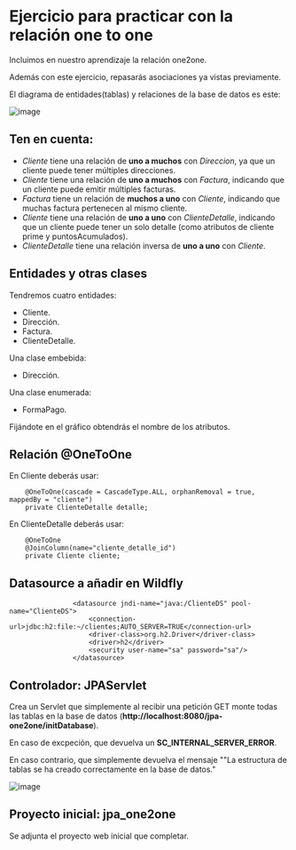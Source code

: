 # Ejercicio para practicar con la relación one to one

Incluimos en nuestro aprendizaje la relación one2one.

Además con este ejercicio, repasarás asociaciones ya vistas previamente.

El diagrama de entidades(tablas) y relaciones de la base de datos es este:

![image](https://github.com/user-attachments/assets/676105b1-1c71-4024-a6a3-6a2f59223de2)


## Ten en cuenta:

- *Cliente* tiene una relación de **uno a muchos** con *Direccion*, ya que un cliente puede tener múltiples direcciones.
- *Cliente* tiene una relación de **uno a muchos** con *Factura*, indicando que un cliente puede emitir múltiples facturas.
- *Factura* tiene un relación de **muchos a uno** con *Cliente*, indicando que muchas factura pertenecen al mismo cliente.
- *Cliente* tiene una relación de **uno a uno** con *ClienteDetalle*, indicando que un cliente puede tener un solo detalle (como atributos de cliente prime y puntosAcumulados).
- *ClienteDetalle* tiene una relación inversa de **uno a uno** con *Cliente*.


## Entidades y otras clases

Tendremos cuatro entidades:

- Cliente.
- Dirección.
- Factura.
- ClienteDetalle.

Una clase embebida:
- Dirección.

Una clase enumerada:
- FormaPago.

Fijándote en el gráfico obtendrás el nombre de los atributos.

## Relación @OneToOne

En Cliente deberás usar:

```
    @OneToOne(cascade = CascadeType.ALL, orphanRemoval = true, mappedBy = "cliente")
    private ClienteDetalle detalle;
```

En ClienteDetalle deberás usar:

```
    @OneToOne
    @JoinColumn(name="cliente_detalle_id")
    private Cliente cliente;

```

## Datasource a añadir en Wildfly

```
                <datasource jndi-name="java:/ClienteDS" pool-name="ClienteDS">
                    <connection-url>jdbc:h2:file:~/clientes;AUTO_SERVER=TRUE</connection-url>
                    <driver-class>org.h2.Driver</driver-class>
                    <driver>h2</driver>
                    <security user-name="sa" password="sa"/>
                </datasource>

```

## Controlador: JPAServlet

Crea un Servlet que simplemente al recibir una petición GET monte todas las tablas en la base de datos (**http://localhost:8080/jpa-one2one/initDatabase**).

En caso de excpeción, que devuelva un **SC_INTERNAL_SERVER_ERROR**.

En caso contrario, que simplemente devuelva el mensaje ""La estructura de tablas se ha creado correctamente en la base de datos."

![image](https://github.com/user-attachments/assets/cb1b3821-8e4c-4d6f-b74d-08cad9655342)

  
## Proyecto inicial: jpa_one2one

Se adjunta el proyecto web inicial que completar.
